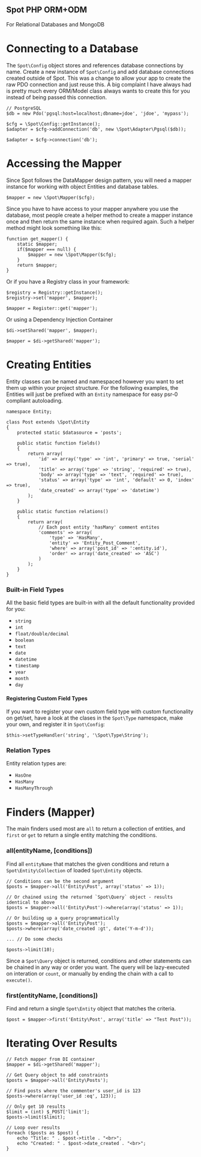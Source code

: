Spot PHP ORM+ODM
----------------
For Relational Databases and MongoDB


Connecting to a Database
========================
The `Spot\Config` object stores and references database connections by name.
Create a new instance of `Spot\Config` and add database connections created outside 
of Spot. This was a change to allow your app to create the raw PDO connection and 
just reuse this. A big complaint I have always had is pretty much every ORM/Model 
class always wants to create this for you instead of being passed this connection.

```
// PostgreSQL
$db = new Pdo('pgsql:host=localhost;dbname=jdoe', 'jdoe', 'mypass');

$cfg = \Spot\Config::getInstance();
$adapter = $cfg->addConnection('db', new \Spot\Adapter\Pgsql($db));

$adapter = $cfg->connection('db');
```

Accessing the Mapper
====================

Since Spot follows the DataMapper design pattern, you will need a mapper
instance for working with object Entities and database tables.

```
$mapper = new \Spot\Mapper($cfg);
```

Since you have to have access to your mapper anywhere you use the
database, most people create a helper method to create a mapper instance
once and then return the same instance when required again. Such a
helper method might look something like this:

```
function get_mapper() {
    static $mapper;
    if($mapper === null) {
        $mapper = new \Spot\Mapper($cfg);
    }
    return $mapper;
}
```

Or if you have a Registry class in your framework:

```
$registry = Registry::getInstance();
$registry->set('mapper', $mapper);

$mapper = Register::get('mapper');
```

Or using a Dependency Injection Container

```
$di->setShared('mapper', $mapper);

$mapper = $di->getShared('mapper');
```

Creating Entities
=================

Entity classes can be named and namespaced however you want to set them
up within your project structure. For the following examples, the
Entities will just be prefixed with an `Entity` namespace for easy psr-0
compliant autoloading.

```
namespace Entity;

class Post extends \Spot\Entity
{
    protected static $datasource = 'posts';

    public static function fields()
    {
        return array(
            'id' => array('type' => 'int', 'primary' => true, 'serial' => true),
            'title' => array('type' => 'string', 'required' => true),
            'body' => array('type' => 'text', 'required' => true),
            'status' => array('type' => 'int', 'default' => 0, 'index' => true),
            'date_created' => array('type' => 'datetime')
        );
    }

    public static function relations()
    {
        return array(
            // Each post entity 'hasMany' comment entites
            'comments' => array(
                'type' => 'HasMany',
                'entity' => 'Entity_Post_Comment',
                'where' => array('post_id' => ':entity.id'),
                'order' => array('date_created' => 'ASC')
            )
        );
    }
}
```

### Built-in Field Types

All the basic field types are built-in with all the default
functionality provided for you:

 * `string`
 * `int`
 * `float/double/decimal`
 * `boolean`
 * `text`
 * `date`
 * `datetime`
 * `timestamp`
 * `year`
 * `month`
 * `day`

#### Registering Custom Field Types

If you want to register your own custom field type with custom
functionality on get/set, have a look at the clases in the `Spot\Type`
namespace, make your own, and register it in `Spot\Config`:

```
$this->setTypeHandler('string', '\Spot\Type\String');
```

### Relation Types

Entity relation types are:

 * `HasOne`
 * `HasMany`
 * `HasManyThrough`


Finders (Mapper)
================

The main finders used most are `all` to return a collection of entities,
and `first` or `get` to return a single entity matching the conditions.

### all(entityName, [conditions])

Find all `entityName` that matches the given conditions and return a
`Spot\Entity\Collection` of loaded `Spot\Entity` objects.
```
// Conditions can be the second argument
$posts = $mapper->all('Entity\Post', array('status' => 1));

// Or chained using the returned `Spot\Query` object - results identical to above
$posts = $mapper->all('Entity\Post')->where(array('status' => 1));

// Or building up a query programmatically
$posts = $mapper->all('Entity\Post');
$posts->where(array('date_created :gt', date('Y-m-d'));

... // Do some checks

$posts->limit(10);
```

Since a `Spot\Query` object is returned, conditions and other statements
can be chained in any way or order you want. The query will be
lazy-executed on interation or `count`, or manually by ending the chain with a
call to `execute()`.

### first(entityName, [conditions])

Find and return a single `Spot\Entity` object that matches the criteria.
```
$post = $mapper->first('Entity\Post', array('title' => "Test Post"));
```

Iterating Over Results
======================

```
// Fetch mapper from DI container
$mapper = $di->getShared('mapper');

// Get Query object to add constraints
$posts = $mapper->all('Entity\Posts');

// Find posts where the commenter's user_id is 123
$posts->where(array('user_id :eq', 123));

// Only get 10 results
$limit = (int) $_POST['limit'];
$posts->limit($limit);

// Loop over results
foreach ($posts as $post) {
	echo "Title: " . $post->title . "<br>";
	echo "Created: " . $post->date_created . "<br>";
}
```
